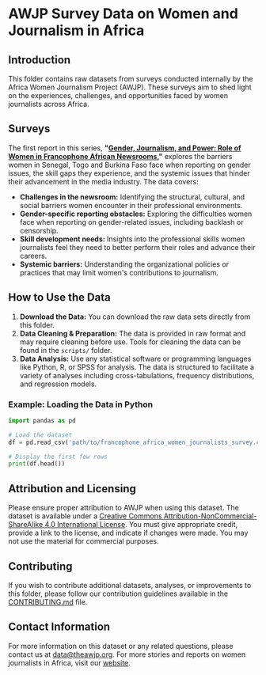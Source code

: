 # AWJP Survey Data on Women and Journalism in Africa

## Introduction

This folder contains raw datasets from surveys conducted internally by the Africa Women Journalism Project (AWJP). These surveys aim to shed light on the experiences, challenges, and opportunities faced by women journalists across Africa.


## Surveys

The first report in this series, **"[Gender, Journalism, and Power: Role of Women in Francophone African Newsrooms](https://theawjp.org/gender-journalism-and-power-role-of-women-in-francophone-african-newsrooms/),"** explores the barriers women in Senegal, Togo and Burkina Faso face when reporting on gender issues, the skill gaps they experience, and the systemic issues that hinder their advancement in the media industry. The data covers:
- **Challenges in the newsroom:** Identifying the structural, cultural, and social barriers women encounter in their professional environments.
- **Gender-specific reporting obstacles:** Exploring the difficulties women face when reporting on gender-related issues, including backlash or censorship.
- **Skill development needs:** Insights into the professional skills women journalists feel they need to better perform their roles and advance their careers.
- **Systemic barriers:** Understanding the organizational policies or practices that may limit women's contributions to journalism.


## How to Use the Data

1. **Download the Data:** You can download the raw data sets directly from this folder.
2. **Data Cleaning & Preparation:** The data is provided in raw format and may require cleaning before use. Tools for cleaning the data can be found in the `scripts/` folder.
3. **Data Analysis:** Use any statistical software or programming languages like Python, R, or SPSS for analysis. The data is structured to facilitate a variety of analyses including cross-tabulations, frequency distributions, and regression models.

### Example: Loading the Data in Python
```python
import pandas as pd

# Load the dataset
df = pd.read_csv('path/to/francophone_africa_women_journalists_survey.csv')

# Display the first few rows
print(df.head())
```

## Attribution and Licensing

Please ensure proper attribution to AWJP when using this dataset. The dataset is available under a [Creative Commons Attribution-NonCommercial-ShareAlike 4.0 International License](https://creativecommons.org/licenses/by-nc-sa/4.0/). You must give appropriate credit, provide a link to the license, and indicate if changes were made. You may not use the material for commercial purposes.

## Contributing

If you wish to contribute additional datasets, analyses, or improvements to this folder, please follow our contribution guidelines available in the [CONTRIBUTING.md](https://github.com/AWJP/AWJP-data/blob/main/CONTRIBUTING.md) file.

## Contact Information

For more information on this dataset or any related questions, please contact us at [data@theawjp.org](mailto:data@theawjp.org). For more stories and reports on women journalists in Africa, visit our [website](https://theawjp.org/).
